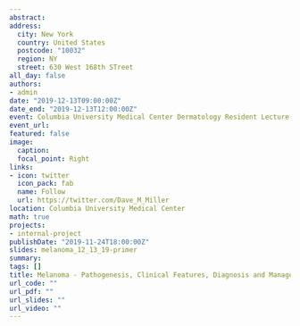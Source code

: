 ```yaml
---
abstract: 
address: 
  city: New York
  country: United States
  postcode: "10032"
  region: NY
  street: 630 West 168th STreet
all_day: false
authors:
- admin
date: "2019-12-13T09:00:00Z"
date_end: "2019-12-13T12:00:00Z"
event: Columbia University Medical Center Dermatology Resident Lecture
event_url: 
featured: false
image:
  caption: 
  focal_point: Right
links:
- icon: twitter
  icon_pack: fab
  name: Follow
  url: https://twitter.com/Dave_M_Miller
location: Columbia University Medical Center
math: true
projects:
- internal-project
publishDate: "2019-11-24T18:00:00Z"
slides: melanoma_12_13_19-primer
summary: 
tags: []
title: Melanoma - Pathogenesis, Clinical Features, Diagnosis and Management
url_code: ""
url_pdf: ""
url_slides: ""
url_video: ""
---
```

